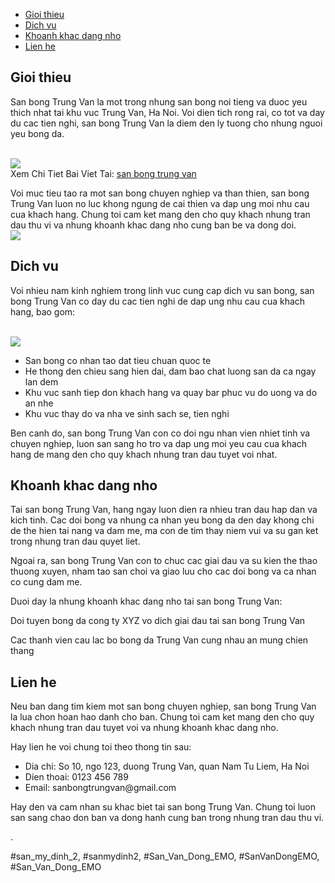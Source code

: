 <nav>
<ul>
<li><a href="#gioithieu">Gioi thieu</a></li>
<li><a href="#dichvu">Dich vu</a></li>
<li><a href="#khoanhkhac">Khoanh khac dang nho</a></li>
<li><a href="#lienhe">Lien he</a></li>
</ul>
</nav><main>
<section id="gioithieu">
<h2>Gioi thieu</h2>
<p>San bong Trung Van la mot trong nhung san bong noi tieng va duoc yeu thich nhat tai khu vuc Trung Van, Ha Noi. Voi dien tich rong rai, co tot va day du cac tien nghi, san bong Trung Van la diem den ly tuong cho nhung nguoi yeu bong da.</p><br><img src="https://sanbongdepemo.com/wp-content/uploads/2024/12/cropped-Du-an-moi.png"></br>
Xem Chi Tiet Bai Viet Tai: <a href="https://sanbongdepemo.com/san-bong-trung-van/">san bong trung van</a>
<p>Voi muc tieu tao ra mot san bong chuyen nghiep va than thien, san bong Trung Van luon no luc khong ngung de cai thien va dap ung moi nhu cau cua khach hang. Chung toi cam ket mang den cho quy khach nhung tran dau thu vi va nhung khoanh khac dang nho cung ban be va dong doi.<br><img src="https://sanbongdepemo.com/wp-content/uploads/2024/12/san-van-dong-phu-tho.png"></br>
</section>
<section id="dichvu">
<h2>Dich vu</h2>
<p>Voi nhieu nam kinh nghiem trong linh vuc cung cap dich vu san bong, san bong Trung Van co day du cac tien nghi de dap ung nhu cau cua khach hang, bao gom:</p><br><img src="https://sanbongdepemo.com/wp-content/uploads/2024/12/2.png"></br>
<ul>
<li>San bong co nhan tao dat tieu chuan quoc te</li>
<li>He thong den chieu sang hien dai, dam bao chat luong san da ca ngay lan dem</li>
<li>Khu vuc sanh tiep don khach hang va quay bar phuc vu do uong va do an nhe</li>
<li>Khu vuc thay do va nha ve sinh sach se, tien nghi</li>
</ul>
<p>Ben canh do, san bong Trung Van con co doi ngu nhan vien nhiet tinh va chuyen nghiep, luon san sang ho tro va dap ung moi yeu cau cua khach hang de mang den cho quy khach nhung tran dau tuyet voi nhat.
</section>
<section id="khoanhkhac">
<h2>Khoanh khac dang nho</h2>
<p>Tai san bong Trung Van, hang ngay luon dien ra nhieu tran dau hap dan va kich tinh. Cac doi bong va nhung ca nhan yeu bong da den day khong chi de the hien tai nang va dam me, ma con de tim thay niem vui va su gan ket trong nhung tran dau quyet liet.</p>
<p>Ngoai ra, san bong Trung Van con to chuc cac giai dau va su kien the thao thuong xuyen, nham tao san choi va giao luu cho cac doi bong va ca nhan co cung dam me.
<p>Duoi day la nhung khoanh khac dang nho tai san bong Trung Van:</p>

<p>Doi tuyen bong da cong ty XYZ vo dich giai dau tai san bong Trung Van</p>

<p>Cac thanh vien cau lac bo bong da Trung Van cung nhau an mung chien thang</p>
</section>
<section id="lienhe">
<h2>Lien he</h2>
<p>Neu ban dang tim kiem mot san bong chuyen nghiep, san bong Trung Van la lua chon hoan hao danh cho ban. Chung toi cam ket mang den cho quy khach nhung tran dau tuyet voi va nhung khoanh khac dang nho.</p>
<p>Hay lien he voi chung toi theo thong tin sau:</p>
<ul>
<li>Dia chi: So 10, ngo 123, duong Trung Van, quan Nam Tu Liem, Ha Noi</li>
<li>Dien thoai: 0123 456 789</li>
<li>Email: sanbongtrungvan@gmail.com</li>
</ul>
<p>Hay den va cam nhan su khac biet tai san bong Trung Van. Chung toi luon san sang chao don ban va dong hanh cung ban trong nhung tran dau thu vi.</p>
</section>
</main><p>.</p>
#san_my_dinh_2, #sanmydinh2, #San_Van_Dong_EMO, #SanVanDongEMO, #San_Van_Dong_EMO
